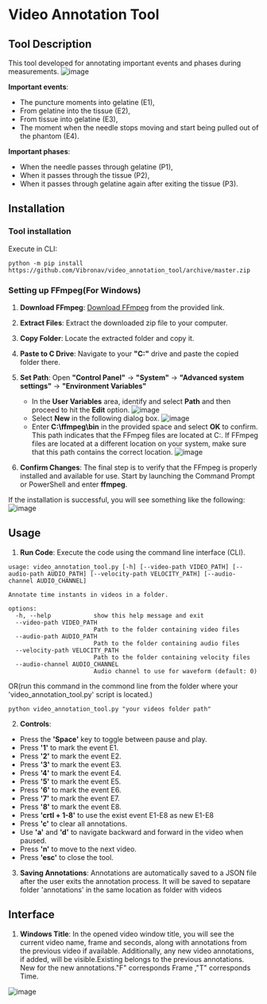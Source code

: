 # Video Annotation Tool

## Tool Description
This tool developed for annotating important events and phases during measurements. 
![image](https://github.com/OranHamza/video_annotation_tool/assets/127665894/d607e94e-4445-4b22-989f-3a807da1af1b)

**Important events**: 
- The puncture moments into gelatine (E1),
- From gelatine into the tissue (E2), 
- From tissue into gelatine (E3), 
- The moment when the needle stops moving and start being pulled out of the phantom (E4).

**Important phases**: 
- When the needle passes through gelatine (P1), 
- When it passes through the tissue (P2), 
- When it passes through gelatine again after exiting the tissue (P3).

## Installation

### Tool installation

Execute in CLI:

```python -m pip install https://github.com/Vibronav/video_annotation_tool/archive/master.zip```

### Setting up FFmpeg(For Windows)

1. **Download FFmpeg**: [Download FFmpeg](https://drive.google.com/drive/folders/1_xW8WYHzj_xRmdIu2VqPdSPr1Pb3jqtQ?usp=sharing) from the provided link.
2. **Extract Files**: Extract the downloaded zip file to your computer.
3. **Copy Folder**: Locate the extracted folder and copy it.
4. **Paste to C Drive**: Navigate to your **"C:"** drive and paste the copied folder there.
5. **Set Path**: Open **"Control Panel"** -> **"System"** -> **"Advanced system settings"** -> **"Environment Variables"**
   - In the **User Variables** area, identify and select **Path** and then proceed to hit the **Edit** option.
    ![image](https://github.com/OranHamza/video_annotation_tool/assets/127665894/8bcde9f4-acee-41f5-9198-275cae2a6caf)
   - Select **New** in the following dialog box.
     ![image](https://github.com/OranHamza/video_annotation_tool/assets/127665894/1dffbf72-6363-4ca6-b9b4-35dd3cc0f995)
   - Enter **C:\ffmpeg\bin** in the provided space and select **OK** to confirm. This path indicates that the FFmpeg files are located at C:\. If FFmpeg files are located at a different location on your system, make sure that this path contains the correct location.
     ![image](https://github.com/OranHamza/video_annotation_tool/assets/127665894/d0f1bbad-a58c-4c52-b6b0-97c145e92a7e)

7. **Confirm Changes**: The final step is to verify that the FFmpeg is properly installed and available for use.
Start by launching the Command Prompt or PowerShell and enter **ffmpeg**.

If the installation is successful, you will see something like the following:
![image](https://github.com/OranHamza/video_annotation_tool/assets/127665894/e288813e-d773-4e91-8c1b-87da5153d781)

## Usage

1. **Run Code**: Execute the code using the command line interface (CLI).

```
usage: video_annotation_tool.py [-h] [--video-path VIDEO_PATH] [--audio-path AUDIO_PATH] [--velocity-path VELOCITY_PATH] [--audio-channel AUDIO_CHANNEL]                                                                   

Annotate time instants in videos in a folder.

options:
  -h, --help            show this help message and exit
  --video-path VIDEO_PATH
                        Path to the folder containing video files
  --audio-path AUDIO_PATH
                        Path to the folder containing audio files
  --velocity-path VELOCITY_PATH
                        Path to the folder containing velocity files
  --audio-channel AUDIO_CHANNEL
                        Audio channel to use for waveform (default: 0)
```

OR(run this command in the commond line from the folder where your 'video_annotation_tool.py' script is located.)

```python video_annotation_tool.py "your videos folder path"```

2. **Controls**:
- Press the **'Space'** key to toggle between pause and play.
- Press **'1'** to mark the event E1.
- Press **'2'** to mark the event E2.
- Press **'3'** to mark the event E3.
- Press **'4'** to mark the event E4.
- Press **'5'** to mark the event E5.
- Press **'6'** to mark the event E6.
- Press **'7'** to mark the event E7.
- Press **'8'** to mark the event E8.
- Press **'crtl + 1-8'** to use the exist event E1-E8 as new E1-E8
- Press **'c'** to clear all annotations.
- Use **'a'** and **'d'** to navigate backward and forward in the video when paused.
- Press **'n'** to move to the next video.
- Press **'esc'** to close the tool.

3. **Saving Annotations**: Annotations are automatically saved to a JSON file after the user exits the annotation process. It will be saved to sepatare folder 'annotations' in the same location as folder with videos

## Interface

1. **Windows Title**: In the opened video window title, you will see the current video name, frame and seconds, along with annotations from the previous video if available. Additionally, any new video annotations, if added, will be visible.Existing belongs to the previous annotations. New for the new annotations."F" corresponds Frame ,"T" corresponds Time.

![image](https://github.com/OranHamza/video_annotation_tool/assets/127665894/d157ab45-d45c-4261-a52f-cc72019ff558)




